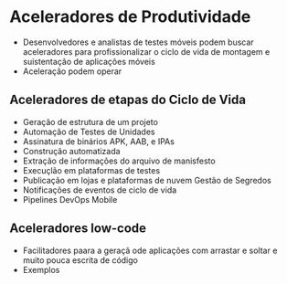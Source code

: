 # Aceleradores de Produtividade

- Desenvolvedores e analistas de testes móveis podem buscar aceleradores para profissionalizar o ciclo de vida de montagem e suistentação de aplicações móveis
- Aceleração podem operar 

## Aceleradores de etapas do Ciclo de Vida

- Geração de estrutura de um projeto
- Automação de Testes de Unidades
- Assinatura de binários APK, AAB, e IPAs
- Construção automatizada
- Extração de informações do arquivo de manisfesto
- Execuçlão em plataformas de testes 
- Publicação em lojas e plataformas de nuvem Gestão de Segredos
- Notificações de eventos de ciclo de vida
- Pipelines DevOps Mobile

## Aceleradores low-code

- Facilitadores paara a geraçã ode aplicações com arrastar e soltar e muito pouca escrita de código
- Exemplos